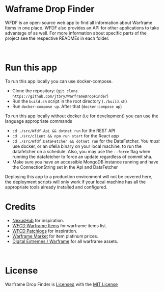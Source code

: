 # Waframe Drop Finder
WFDF is an open-source web app to find all information about Warframe Items in one place. WFDF also provides an API for other applications to take advantage of as well. For more information about specific parts of the project see the respective READMEs in each folder.

<br />

# Run this app
To run this app locally you can use docker-compose. 
- Clone the repository: (`git clone https://github.com/jtbry/WarframeDropFinder`)
- Run the `build.sh` script in the root directory (`./build.sh`)
- Run `docker-compose up`. After that (`docker-compose up`)

To run this app locally without docker (i.e for development) you can use the language appropriate commands
- `cd ./src/Wfdf.Api && dotnet run` for the REST API
- `cd ./src/client && npm run start` for the React app
- `cd ./src/Wfdf.DataFetcher && dotnet run` for the DataFetcher. You *must* use docker, or an ofelia binary on your local machine, to run the datafetcher on a schedule. Also, you may use the `--force` flag when running the datafetcher to force an update regardless of commit sha.
- Make sure you have an accessible MongoDB instance running and have the ConnectionString set in the Api and DataFetcher

Deploying this app to a production environment will not be covered here, the deployment scripts will only work if your local machine has all the appropriate tools already installed and configured.
<br />

# Credits
- [NexusHub](https://github.com/nexus-devs/NexusHub) for inspiration.
- [WFCD Warframe Items](https://github.com/WFCD/warframe-items) for warframe items list.
- [WFCD Patchlogs](https://github.com/WFCD/warframe-patchlogs) for inspiration.
- [Warframe Market](https://warframe.market/) for item platinum prices.
- [Digital Extremes / Warframe](https://www.warframe.com/landing) for all warframe assets.

<br />

# License
Warframe Drop Finder is [Licensed](/LICENSE) with the [MIT License](https://spdx.org/licenses/MIT.html)
